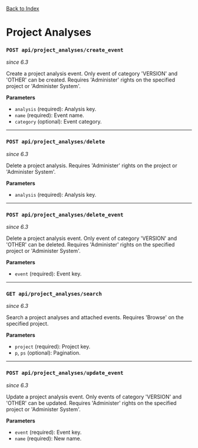[Back to Index](index.md)

# Project Analyses

### `POST api/project_analyses/create_event`
*since 6.3*

Create a project analysis event. Only event of category 'VERSION' and 'OTHER' can be created. Requires 'Administer' rights on the specified project or 'Administer System'.

**Parameters**
- `analysis` (required): Analysis key.
- `name` (required): Event name.
- `category` (optional): Event category.

---

### `POST api/project_analyses/delete`
*since 6.3*

Delete a project analysis. Requires 'Administer' rights on the project or 'Administer System'.

**Parameters**
- `analysis` (required): Analysis key.

---

### `POST api/project_analyses/delete_event`
*since 6.3*

Delete a project analysis event. Only event of category 'VERSION' and 'OTHER' can be deleted. Requires 'Administer' rights on the specified project or 'Administer System'.

**Parameters**
- `event` (required): Event key.

---

### `GET api/project_analyses/search`
*since 6.3*

Search a project analyses and attached events. Requires 'Browse' on the specified project.

**Parameters**
- `project` (required): Project key.
- `p`, `ps` (optional): Pagination.

---

### `POST api/project_analyses/update_event`
*since 6.3*

Update a project analysis event. Only events of category 'VERSION' and 'OTHER' can be updated. Requires 'Administer' rights on the specified project or 'Administer System'.

**Parameters**
- `event` (required): Event key.
- `name` (required): New name.
